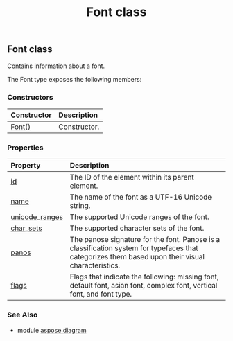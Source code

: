 ﻿---
title: Font class
second_title: Aspose.Diagram for Python via .NET API References
description: 
type: docs
weight: 870
url: /python-net/aspose.diagram/font/
is_root: false
---

## Font class

Contains information about a font.



The Font type exposes the following members:

### Constructors
| Constructor | Description |
| :- | :- |
| [Font()](/diagram/python-net/aspose.diagram/font/__init__/#) | Constructor. |


### Properties
| Property | Description |
| :- | :- |
| [id](/diagram/python-net/aspose.diagram/font/id) | The ID of the element within its parent element. |
| [name](/diagram/python-net/aspose.diagram/font/name) | The name of the font as a UTF-16 Unicode string. |
| [unicode_ranges](/diagram/python-net/aspose.diagram/font/unicode_ranges) | The supported Unicode ranges of the font. |
| [char_sets](/diagram/python-net/aspose.diagram/font/char_sets) | The supported character sets of the font. |
| [panos](/diagram/python-net/aspose.diagram/font/panos) | The panose signature for the font. Panose is a classification system for typefaces that categorizes them based upon their visual characteristics. |
| [flags](/diagram/python-net/aspose.diagram/font/flags) | Flags that indicate the following: missing font, default font, asian font, complex font, vertical font, and font type. |


### See Also

* module [aspose.diagram](../)
